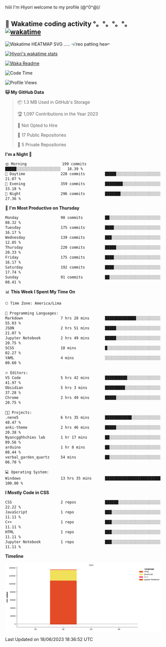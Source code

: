 hiiii I'm Hiyori welcome to my profile \(@^0^@)/

## 🦄 Wakatime coding activity °。°。°。°。[![wakatime](https://wakatime.com/badge/user/49dba2c5-26e1-43a7-9d07-e0f8613d1227.svg)](https://wakatime.com/@49dba2c5-26e1-43a7-9d07-e0f8613d1227) 
<img src="https://wakatime.com/share/@hiyori/ef87015d-57e0-4afb-bb56-1a99a24ea312.svg" width="600" alt="Wakatime HEATMAP SVG"/> ..... <img src="https://i.postimg.cc/RFM2CQFY/reo-patting.webp" alt="reo patting head" width="200" style="border-radius: 50%;">

 [![Hiyori's wakatime stats](https://github-readme-stats.vercel.app/api/wakatime?username=hiyori&theme=buefy&range=last_year&is_including_today=true&layout=compact)](https://github.com/anuraghazra/github-readme-stats)
 

[![Waka Readme](https://github.com/hiyorijl/hiyorijl/actions/workflows/Waka%20Readme.yml/badge.svg)](https://github.com/hiyorijl/hiyorijl/actions/workflows/Waka%20Readme.yml)

<!--START_SECTION:waka-->
![Code Time](http://img.shields.io/badge/Code%20Time-159%20hrs%2023%20mins-blue)

![Profile Views](http://img.shields.io/badge/Profile%20Views-180-blue)

**🐱 My GitHub Data** 

> 📦 1.3 MB Used in GitHub's Storage 
 > 
> 🏆 1,097 Contributions in the Year 2023
 > 
> 🚫 Not Opted to Hire
 > 
> 📜 17 Public Repositories 
 > 
> 🔑 5 Private Repositories 
 > 
**I'm a Night 🦉** 

```text
🌞 Morning                199 commits         █████░░░░░░░░░░░░░░░░░░░░   18.39 % 
🌆 Daytime                228 commits         █████░░░░░░░░░░░░░░░░░░░░   21.07 % 
🌃 Evening                359 commits         ████████░░░░░░░░░░░░░░░░░   33.18 % 
🌙 Night                  296 commits         ███████░░░░░░░░░░░░░░░░░░   27.36 % 
```
📅 **I'm Most Productive on Thursday** 

```text
Monday                   90 commits          ██░░░░░░░░░░░░░░░░░░░░░░░   08.32 % 
Tuesday                  175 commits         ████░░░░░░░░░░░░░░░░░░░░░   16.17 % 
Wednesday                139 commits         ███░░░░░░░░░░░░░░░░░░░░░░   12.85 % 
Thursday                 220 commits         █████░░░░░░░░░░░░░░░░░░░░   20.33 % 
Friday                   175 commits         ████░░░░░░░░░░░░░░░░░░░░░   16.17 % 
Saturday                 192 commits         ████░░░░░░░░░░░░░░░░░░░░░   17.74 % 
Sunday                   91 commits          ██░░░░░░░░░░░░░░░░░░░░░░░   08.41 % 
```


📊 **This Week I Spent My Time On** 

```text
🕑︎ Time Zone: America/Lima

💬 Programming Languages: 
Markdown                 7 hrs 28 mins       ██████████████░░░░░░░░░░░   55.03 % 
JSON                     2 hrs 51 mins       █████░░░░░░░░░░░░░░░░░░░░   21.07 % 
Jupyter Notebook         2 hrs 49 mins       █████░░░░░░░░░░░░░░░░░░░░   20.75 % 
SCSS                     18 mins             █░░░░░░░░░░░░░░░░░░░░░░░░   02.27 % 
YAML                     4 mins              ░░░░░░░░░░░░░░░░░░░░░░░░░   00.60 % 

🔥 Editors: 
VS Code                  5 hrs 42 mins       ██████████░░░░░░░░░░░░░░░   41.97 % 
Obsidian                 5 hrs 3 mins        █████████░░░░░░░░░░░░░░░░   37.28 % 
Chrome                   2 hrs 49 mins       █████░░░░░░░░░░░░░░░░░░░░   20.75 % 

🐱‍💻 Projects: 
.nene5                   6 hrs 35 mins       ████████████░░░░░░░░░░░░░   48.47 % 
anki-theme               2 hrs 46 mins       █████░░░░░░░░░░░░░░░░░░░░   20.38 % 
Nyancgghhchies lab       1 hr 17 mins        ██░░░░░░░░░░░░░░░░░░░░░░░   09.56 % 
arduino                  1 hr 8 mins         ██░░░░░░░░░░░░░░░░░░░░░░░   08.44 % 
verbal_garden_quartz     54 mins             ██░░░░░░░░░░░░░░░░░░░░░░░   06.70 % 

💻 Operating System: 
Windows                  13 hrs 35 mins      █████████████████████████   100.00 % 
```

**I Mostly Code in CSS** 

```text
CSS                      2 repos             ██████░░░░░░░░░░░░░░░░░░░   22.22 % 
JavaScript               1 repo              ███░░░░░░░░░░░░░░░░░░░░░░   11.11 % 
C++                      1 repo              ███░░░░░░░░░░░░░░░░░░░░░░   11.11 % 
HTML                     1 repo              ███░░░░░░░░░░░░░░░░░░░░░░   11.11 % 
Jupyter Notebook         1 repo              ███░░░░░░░░░░░░░░░░░░░░░░   11.11 % 
```



**Timeline**

![Lines of Code chart](https://raw.githubusercontent.com/hiyorijl/hiyorijl/main/assets/bar_graph.png)


 Last Updated on 18/06/2023 18:36:52 UTC
<!--END_SECTION:waka-->
